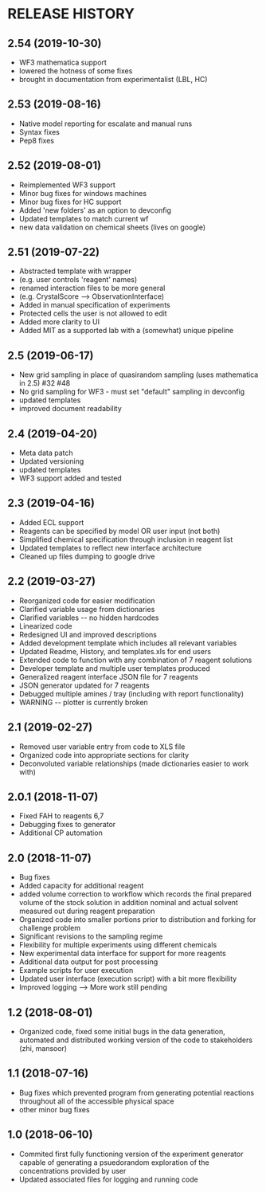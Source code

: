 RELEASE HISTORY
===============

2.54 (2019-10-30)
-----------------------------
  * WF3 mathematica support 
  * lowered the hotness of some fixes
  * brought in documentation from experimentalist (LBL, HC)

2.53 (2019-08-16)
----------------------------- 
  * Native model reporting for escalate and manual runs
  * Syntax fixes
  * Pep8 fixes

2.52 (2019-08-01)
-----------------------------
  * Reimplemented WF3 support
  * Minor bug fixes for windows machines
  * Minor bug fixes for HC support
  * Added 'new folders' as an option to devconfig
  * Updated templates to match current wf
  * new data validation on chemical sheets (lives on google)

2.51 (2019-07-22)
-----------------------------
  * Abstracted template with wrapper
  * (e.g. user controls 'reagent' names)
  * renamed interaction files to be more general
  * (e.g. CrystalScore --> ObservationInterface)
  * Added in manual specification of experiments
  * Protected cells the user is not allowed to edit
  * Added more clarity to UI
  * Added MIT as a supported lab with a (somewhat) unique pipeline

2.5 (2019-06-17)
-----------------------------
  * New grid sampling in place of quasirandom sampling (uses mathematica in 2.5) #32 #48
  * No grid sampling for WF3 - must set "default" sampling in devconfig 
  * updated templates
  * improved document readability

2.4 (2019-04-20)
----------------------------
  * Meta data patch
  * Updated versioning 
  * updated templates
  * WF3 support added and tested

2.3 (2019-04-16)
----------------------------
  * Added ECL support
  * Reagents can be specified by model OR user input (not both)
  * Simplified chemical specification through inclusion in reagent list
  * Updated templates to reflect new interface architecture 
  * Cleaned up files dumping to google drive

2.2 (2019-03-27)
----------------------------
  * Reorganized code for easier modification
  * Clarified variable usage from dictionaries
  * Clarified variables -- no hidden hardcodes
  * Linearized code
  * Redesigned UI and improved descriptions
  * Added development template which includes all relevant variables
  * Updated Readme, History, and templates.xls for end users
  * Extended code to function with any combination of 7 reagent solutions
  * Developer template and multiple user templates produced
  * Generalized reagent interface JSON file for 7 reagents
  * JSON generator updated for 7 reagents
  * Debugged multiple amines / tray (including with report functionality)
  * WARNING -- plotter is currently broken

2.1 (2019-02-27)
----------------------------
  * Removed user variable entry from code to XLS file
  * Organized code into appropriate sections for clarity
  * Deconvoluted variable relationships (made dictionaries easier to work with)

2.0.1 (2018-11-07)
---------------------------
  * Fixed FAH to reagents 6,7
  * Debugging fixes to generator
  * Additional CP automation

2.0 (2018-11-07)
---------------------------
  * Bug fixes
  * Added capacity for additional reagent
  * added volume correction to workflow which records the final prepared volume of the stock solution in addition nominal and actual solvent measured out during reagent preparation
  * Organized code into smaller portions prior to distribution and forking for challenge problem
  * Significant revisions to the sampling regime
  * Flexibility for multiple experiments using different chemicals
  * New experimental data interface for support for more reagents
  * Additional data output for post processing
  * Example scripts for user execution
  * Updated user interface (execution script) with a bit more flexibility
  * Improved logging --> More work still pending

1.2 (2018-08-01)
--------------------------
  * Organized code, fixed some initial bugs in the data generation, automated and distributed working version of the code to stakeholders (zhi, mansoor)

1.1 (2018-07-16)
----------------
  * Bug fixes which prevented program from generating potential reactions throughout all of the accessible physical space
  * other minor bug fixes

1.0 (2018-06-10)
----------------
  * Commited first fully functioning version of the experiment generator capable of generating a psuedorandom exploration of the concentrations provided by user
  * Updated associated files for logging and running code
